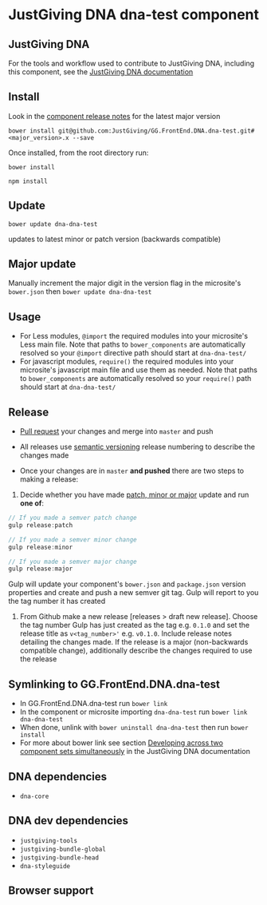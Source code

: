 # JustGiving DNA dna-test component

## JustGiving DNA
For the tools and workflow used to contribute to JustGiving DNA, including this component, see the [JustGiving DNA documentation](https://github.com/JustGiving/GG.FrontEnd.DNA)

## Install
Look in the [component release notes](https://github.com/JustGiving/GG.FrontEnd.DNA.dna-test/releases) for the latest major version

```bower install git@github.com:JustGiving/GG.FrontEnd.DNA.dna-test.git#<major_version>.x --save```

Once installed, from the root directory run:

```bower install```

```npm install```


## Update
```bower update dna-dna-test``` 

updates to latest minor or patch version (backwards compatible)

## Major update
Manually increment the major digit in the version flag in the microsite's ```bower.json``` then ```bower update dna-dna-test```

## Usage
- For Less modules, ```@import``` the required modules into your microsite's Less main file. Note that paths to ```bower_components``` are automatically resolved so your ```@import``` directive path should start at ```dna-dna-test/```
- For javascript modules, ```require()``` the required modules into your microsite's javascript main file and use them as needed. Note that paths to ```bower_components``` are automatically resolved so your ```require()``` path should start at ```dna-dna-test/```

## Release
- [Pull request](https://www.atlassian.com/git/tutorials/making-a-pull-request/) your changes and merge into ```master``` and push

- All releases use [semantic versioning](http://semver.org/) release numbering to describe the changes made

- Once your changes are in ```master``` **and pushed** there are two steps to making a release:

1. Decide whether you have made [patch, minor or major](http://semver.org/) update and run **one of**: 
  
  ```js
  // If you made a semver patch change
  gulp release:patch

  // If you made a semver minor change
  gulp release:minor
  
  // If you made a semver major change
  gulp release:major
  ``` 

  Gulp will update your component's ```bower.json``` and ```package.json``` version properties and create and push a new semver git tag. Gulp will report to you the tag number it has created

1. From Github make a new release [releases > draft new release]. Choose the tag number Gulp has just created as the tag e.g. ```0.1.0``` and set the release title as ```v<tag_number>'``` e.g. ```v0.1.0```. Include release notes detailing the changes made. If the release is a major (non-backwards compatible change), additionally describe the changes required to use the release

## Symlinking to GG.FrontEnd.DNA.dna-test
- In GG.FrontEnd.DNA.dna-test run ```bower link```
- In the component or microsite importing ```dna-dna-test``` run ```bower link dna-dna-test```
- When done, unlink with ```bower uninstall dna-dna-test``` then run ```bower install```
- For more about bower link see section [Developing across two component sets simultaneously](https://github.com/JustGiving/GG.FrontEnd.DNA#developing-across-two-component-sets-simultaneously) in the JustGiving DNA documentation

## DNA dependencies
- ```dna-core```

## DNA dev dependencies
- ```justgiving-tools```
- ```justgiving-bundle-global```
- ```justgiving-bundle-head```
- ```dna-styleguide```

## Browser support

